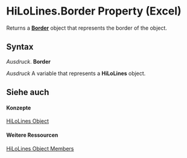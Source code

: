 
# HiLoLines.Border Property (Excel)

Returns a  **[Border](bca516bf-7c0f-f9df-078d-dfb522f256f3.md)** object that represents the border of the object.


## Syntax

 _Ausdruck_. **Border**

 _Ausdruck_ A variable that represents a **HiLoLines** object.


## Siehe auch


#### Konzepte


[HiLoLines Object](3248f878-4be9-acbd-3515-70f8255b4d69.md)
#### Weitere Ressourcen


[HiLoLines Object Members](http://msdn.microsoft.com/library/ebd52879-1bc8-4194-795c-2a870d0595e7%28Office.15%29.aspx)